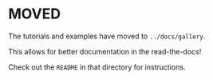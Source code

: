# MOVED

The tutorials and examples have moved to `../docs/gallery`.

This allows for better documentation in the read-the-docs!

Check out the `README` in that directory for instructions.
